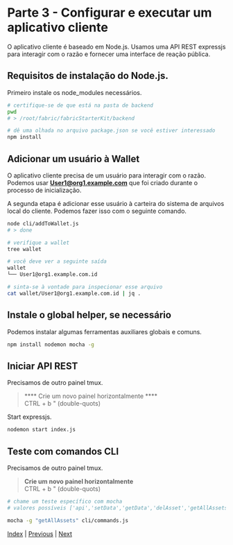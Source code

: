 # Parte 3 - Configurar e executar um aplicativo cliente
O aplicativo cliente é baseado em Node.js. Usamos uma API REST expressjs para interagir com o razão e fornecer uma interface de reação pública.

## Requisitos de instalação do Node.js.
Primeiro instale os node_modules necessários.
```bash
# certifique-se de que está na pasta de backend
pwd
# > /root/fabric/fabricStarterKit/backend

# dê uma olhada no arquivo package.json se você estiver interessado
npm install
```

## Adicionar um usuário à Wallet
O aplicativo cliente precisa de um usuário para interagir com o razão. Podemos usar **User1@org1.example.com** que foi criado durante o processo de inicialização.

A segunda etapa é adicionar esse usuário à carteira do sistema de arquivos local do cliente. Podemos fazer isso com o seguinte comando.

```bash
node cli/addToWallet.js
# > done

# verifique a wallet
tree wallet

# você deve ver a seguinte saída
wallet
└── User1@org1.example.com.id

# sinta-se à vontade para inspecionar esse arquivo
cat wallet/User1@org1.example.com.id | jq .
```

## Instale o global helper, se necessário
Podemos instalar algumas ferramentas auxiliares globais e comuns.

```bash
npm install nodemon mocha -g
```

## Iniciar API REST
Precisamos de outro painel tmux.

>**** Crie um novo painel horizontalmente ****<br> 
CTRL + b " (double-quots)

Start expressjs.
```bash
nodemon start index.js
```

## Teste com comandos CLI
Precisamos de outro painel tmux.
>**Crie um novo painel horizontalmente**<br> 
CTRL + b " (double-quots)

```bash
# chame um teste específico com mocha
# valores possíveis ['api','setData','getData','delAsset','getAllAssets','getHistory']

mocha -g "getAllAssets" cli/commands.js
```

[Index](../README.md#fabric-Developer-starter-kit) | [Previous](../network/readme.md) | [Next](./readmeFrontend.md)


